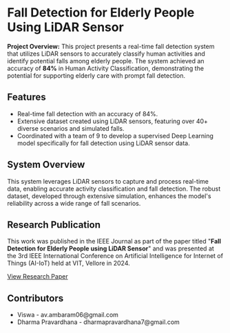 
<body>

<h1>Fall Detection for Elderly People Using LiDAR Sensor</h1>

<p><strong>Project Overview:</strong> This project presents a real-time fall detection system that utilizes LiDAR sensors to accurately classify human activities and identify potential falls among elderly people. The system achieved an accuracy of <strong>84%</strong> in Human Activity Classification, demonstrating the potential for supporting elderly care with prompt fall detection.</p>

<h2>Features</h2>
<ul>
    <li>Real-time fall detection with an accuracy of 84%.</li>
    <li>Extensive dataset created using LiDAR sensors, featuring over 40+ diverse scenarios and simulated falls.</li>
    <li>Coordinated with a team of 9 to develop a supervised Deep Learning model specifically for fall detection using LiDAR sensor data.</li>
</ul>

<h2>System Overview</h2>
<p>This system leverages LiDAR sensors to capture and process real-time data, enabling accurate activity classification and fall detection. The robust dataset, developed through extensive simulation, enhances the model's reliability across a wide range of fall scenarios.</p>

<h2>Research Publication</h2>
<p>This work was published in the IEEE Journal as part of the paper titled "<strong>Fall Detection for Elderly People using LiDAR Sensor</strong>" and was presented at the 3rd IEEE International Conference on Artificial Intelligence for Internet of Things (AI-IoT) held at VIT, Vellore in 2024.</p>
<p><a href="https://ieeexplore.ieee.org/document/10574642" target="_blank">View Research Paper</a></p>

<h2>Contributors</h2>
<ul>
    <li>Viswa - av.ambaram06@gmail.com</li>
<li>Dharma Pravardhana - dharmapravardhana7@gmail.com</li>

 </ul>


</body>

